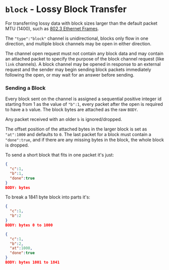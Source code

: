 # `block` - Lossy Block Transfer

For transferring lossy data with block sizes larger than the default packet MTU (1400), such as [802.3 Ethernet Frames](http://en.wikipedia.org/wiki/Ethernet_frame).

The `"type":"block"` channel is unidirectional, blocks only flow in one direction, and multiple block channels may be open in either direction.

The channel open request must not contain any block data and may contain an attached packet to specify the purpose of the block channel request (like `link` channels). A block channel may be opened in response to an external request and the sender may begin sending block packets immediately following the open, or may wait for an answer before sending.

### Sending a Block

Every block sent on the channel is assigned a sequential positive integer id starting from 1 as the value of `"b":1`, every packet after the open is required to have a `b` value. The block bytes are attached as the raw `BODY`.

Any packet received with an older `b` is ignored/dropped.

The offset position of the attached bytes in the larger block is set as `"at":1000` and defaults to `0`.  The last packet for a block must contain a `"done":true`, and if there are any missing bytes in the block, the whole block is dropped.

To send a short block that fits in one packet it's just:

```json
{
  "c":1,
  "b":1,
  "done":true
}
BODY: bytes
```

To break a 1841 byte block into parts it's:

```json
{
  "c":1,
  "b":2
}
BODY: bytes 0 to 1000

{
  "c":1,
  "b":2,
  "at":1000,
  "done":true
}
BODY: bytes 1001 to 1841
```